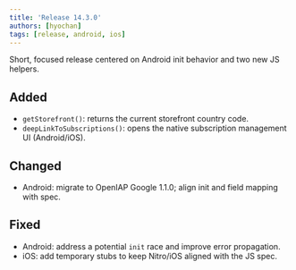 ```yaml
---
title: 'Release 14.3.0'
authors: [hyochan]
tags: [release, android, ios]
---
```


Short, focused release centered on Android init behavior and two new JS helpers.

## Added

- `getStorefront()`: returns the current storefront country code.
- `deepLinkToSubscriptions()`: opens the native subscription management UI (Android/iOS).

## Changed

- Android: migrate to OpenIAP Google 1.1.0; align init and field mapping with spec.

## Fixed

- Android: address a potential `init` race and improve error propagation.
- iOS: add temporary stubs to keep Nitro/iOS aligned with the JS spec.
